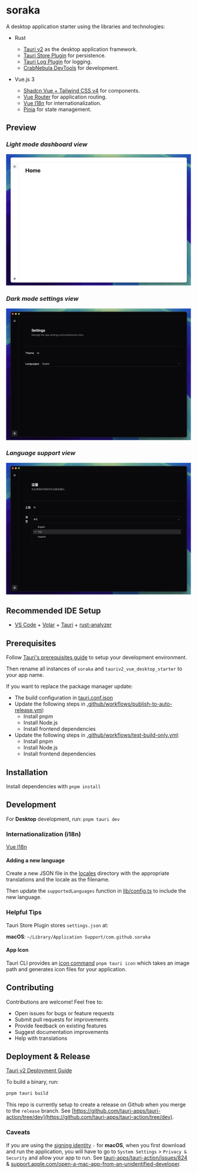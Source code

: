 # soraka

A desktop application starter using the libraries and technologies:

- Rust

  - [Tauri v2](https://beta.tauri.app/start/) as the desktop application framework.
  - [Tauri Store Plugin](https://v2.tauri.app/plugin/store/) for persistence.
  - [Tauri Log Plugin](https://v2.tauri.app/plugin/logging/) for logging.
  - [CrabNebula DevTools](https://v2.tauri.app/develop/debug/crabnebula-devtools/) for development.

- Vue.js 3
  - [Shadcn Vue + Tailwind CSS v4](https://www.shadcn-vue.com/) for components.
  - [Vue Router](https://router.vuejs.org/) for application routing.
  - [Vue I18n](https://vue-i18n.intlify.dev/) for internationalization.
  - [Pinia](https://pinia.vuejs.org/introduction.html) for state management.

## Preview

### _Light mode dashboard view_

![Light Mode Dashboard](./docs/images/light-mode-dashboard.png)

### _Dark mode settings view_

![Dark Mode Settings](./docs/images/dark-mode-settings.png)

### _Language support view_

![Language Support](./docs/images/language-support.png)

## Recommended IDE Setup

- [VS Code](https://code.visualstudio.com/) + [Volar](https://marketplace.visualstudio.com/items?itemName=Vue.volar) + [Tauri](https://marketplace.visualstudio.com/items?itemName=tauri-apps.tauri-vscode) + [rust-analyzer](https://marketplace.visualstudio.com/items?itemName=rust-lang.rust-analyzer)

## Prerequisites

Follow [Tauri's prerequisites guide](https://v2.tauri.app/start/prerequisites/) to setup your development environment.

Then rename all instances of `soraka` and `tauriv2_vue_desktop_starter` to your app name.

If you want to replace the package manager update:

- The build configuration in [tauri.conf.json](./src-tauri/tauri.conf.json)
- Update the following steps in [.github/workflows/publish-to-auto-release.yml](.github/workflows/publish-to-auto-release.yml):
  - Install pnpm
  - Install Node.js
  - Install frontend dependencies
- Update the following steps in [.github/workflows/test-build-only.yml](.github/workflows/test-build-only.yml):
  - Install pnpm
  - Install Node.js
  - Install frontend dependencies

## Installation

Install dependencies with `pnpm install`

## Development

For **Desktop** development, run: `pnpm tauri dev`

### Internationalization (i18n)

[Vue I18n](https://vue-i18n.intlify.dev/)

#### Adding a new language

Create a new JSON file in the [locales](./src/i18n/locales/) directory with the appropriate translations and the locale as the filename.

Then update the `supportedLanguages` function in [lib/config.ts](./src/lib/config.ts) to include the new language.

### Helpful Tips

Tauri Store Plugin stores `settings.json` at:

**macOS**: `~/Library/Application Support/com.github.soraka`

#### App Icon

Tauri CLI provides an [icon command](https://v2.tauri.app/reference/cli/#icon) `pnpm tauri icon` which takes an image path and generates icon files for your application.

## Contributing

Contributions are welcome! Feel free to:

- Open issues for bugs or feature requests
- Submit pull requests for improvements
- Provide feedback on existing features
- Suggest documentation improvements
- Help with translations

## Deployment & Release

[Tauri v2 Deployment Guide](https://v2.tauri.app/distribute/)

To build a binary, run:

```bash
pnpm tauri build
```

This repo is currently setup to create a release on Github when you merge to the `release` branch. See [https://github.com/tauri-apps/tauri-action/tree/dev](https://github.com/tauri-apps/tauri-action/tree/dev).

### Caveats

If you are using the [signing identity](./src-tauri/tauri.conf.json#L32) `-` for **macOS**, when you first download and run the application, you will have to go to `System Settings` > `Privacy & Security` and allow your app to run.
See [tauri-apps/tauri-action/issues/824](https://github.com/tauri-apps/tauri-action/issues/824) & [support.apple.com/open-a-mac-app-from-an-unidentified-developer](https://support.apple.com/guide/mac-help/open-a-mac-app-from-an-unidentified-developer-mh40616/mac).
